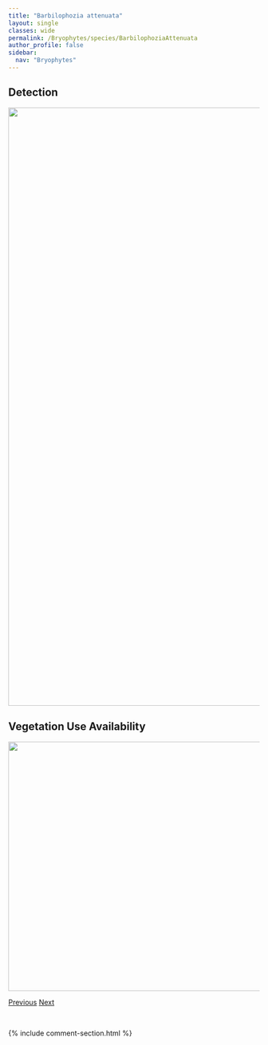 ```yaml
---
title: "Barbilophozia attenuata"
layout: single
classes: wide
permalink: /Bryophytes/species/BarbilophoziaAttenuata
author_profile: false
sidebar:
  nav: "Bryophytes"
---
```


<h2>Detection</h2>

<a href="https://drive.google.com/uc?export=view&id=1lO1rB7nLMphanKwQdboiXFPpoFXwc2xz">
<img src="https://drive.google.com/uc?export=view&id=1lO1rB7nLMphanKwQdboiXFPpoFXwc2xz" height = "1200" width = "800">
</a>


<h2>Vegetation Use Availability</h2>

<a href="https://drive.google.com/uc?export=view&id=1JnkV-vkyJfNNPJpxb31ZPAUr6pl4ozai">
<img src="https://drive.google.com/uc?export=view&id=1JnkV-vkyJfNNPJpxb31ZPAUr6pl4ozai" height = "500" width = "1000">
</a>


<a href="/DevelopmentWebsite/Bryophytes/species/AulacomniumTurgidum" class="pagination--pager" title="Aulacomnium turgidum">Previous</a> <a href="/DevelopmentWebsite/Bryophytes/species/BarbilophoziaBarbata" class="pagination--pager" title="Barbilophozia barbata">Next</a>

<p>&nbsp;</p>

{% include comment-section.html %}
